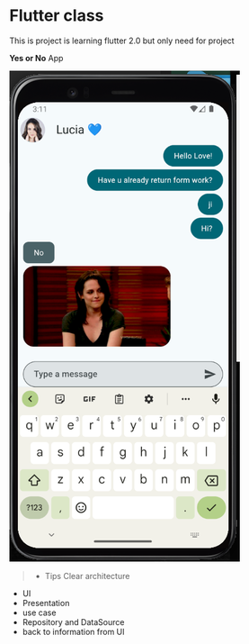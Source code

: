 # Flutter class
This is project is learning flutter 2.0 but only need for project 

**Yes or No** App

<img src="/assets/github/yes_no_app.png" alt="">


>- Tips Clear architecture

- UI 
- Presentation
- use case
- Repository and DataSource
- back to information from UI
